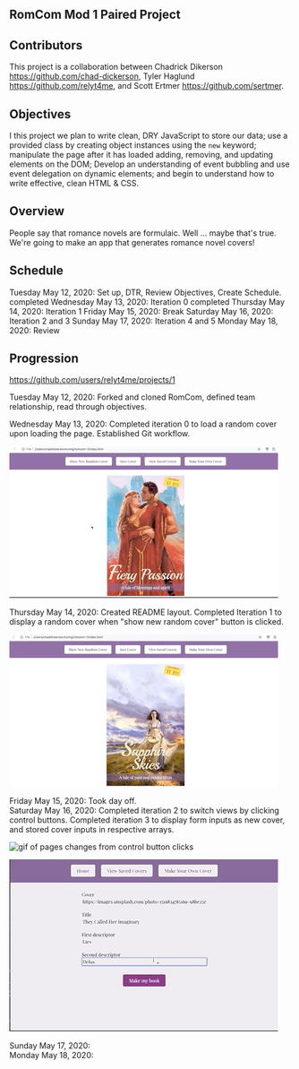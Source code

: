 ## RomCom Mod 1 Paired Project
## Contributors
This project is a collaboration between Chadrick Dikerson https://github.com/chad-dickerson, Tyler Haglund https://github.com/relyt4me, and Scott Ertmer https://github.com/sertmer.
## Objectives
I this project we plan to write clean, DRY JavaScript to store our data; use a provided class by creating object instances using the `new` keyword; manipulate the page after it has loaded adding, removing, and updating elements on the DOM; Develop an understanding of event bubbling and use event delegation on dynamic elements; and begin to understand how to write effective, clean HTML & CSS.
## Overview
People say that romance novels are formulaic. Well ... maybe that's true. We're going to make an app that generates romance novel covers!
## Schedule
Tuesday May 12, 2020: Set up, DTR, Review Objectives, Create Schedule. completed
Wednesday May 13, 2020: Iteration 0 completed
Thursday May 14, 2020: Iteration 1
Friday May 15, 2020: Break
Saturday May 16, 2020: Iteration 2 and 3
Sunday May 17, 2020: Iteration 4 and 5
Monday May 18, 2020: Review
## Progression
https://github.com/users/relyt4me/projects/1

Tuesday May 12, 2020: Forked and cloned RomCom, defined team relationship, read through objectives.

Wednesday May 13, 2020: Completed iteration 0 to load a random cover upon loading the page. Established Git workflow.

![gif of random cover on page load and click](/readmeAssets/refreshsmall.gif)   

Thursday May 14, 2020: Created README layout. Completed Iteration 1 to display a random cover when "show new random cover" button is clicked.   

![gif of random cover on page load and random cover button click](/readmeAssets/RandomCoverButton.gif)   

Friday May 15, 2020: Took day off.   
Saturday May 16, 2020: Completed iteration 2 to switch views by clicking control buttons. Completed iteration 3 to display form inputs as new cover, and stored cover inputs in respective arrays.  

![gif of pages changes from control button clicks](/readmeAssets/iteration2.gif)   

![gif of new cover generation based on form inputs after make new cover button click](/readmeAssets/iteration3.gif)   

Sunday May 17, 2020:   
Monday May 18, 2020:   
